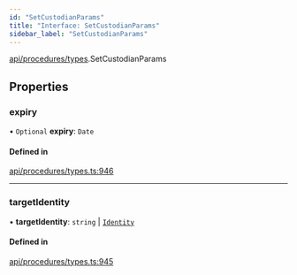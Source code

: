 ```yaml
---
id: "SetCustodianParams"
title: "Interface: SetCustodianParams"
sidebar_label: "SetCustodianParams"
---
```


[api/procedures/types](../../../../../modules/API/Procedures/Types/Types.md).SetCustodianParams

## Properties

### expiry

• `Optional` **expiry**: `Date`

#### Defined in

[api/procedures/types.ts:946](https://github.com/PolymeshAssociation/polymesh-sdk/blob/5a778578/src/api/procedures/types.ts#L946)

___

### targetIdentity

• **targetIdentity**: `string` \| [`Identity`](../../../../../classes/API/Entities/Identity/Identity.md)

#### Defined in

[api/procedures/types.ts:945](https://github.com/PolymeshAssociation/polymesh-sdk/blob/5a778578/src/api/procedures/types.ts#L945)

